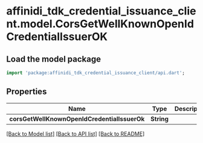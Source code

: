 # affinidi_tdk_credential_issuance_client.model.CorsGetWellKnownOpenIdCredentialIssuerOK

## Load the model package

```dart
import 'package:affinidi_tdk_credential_issuance_client/api.dart';
```

## Properties

| Name                                         | Type       | Description | Notes      |
| -------------------------------------------- | ---------- | ----------- | ---------- |
| **corsGetWellKnownOpenIdCredentialIssuerOk** | **String** |             | [optional] |

[[Back to Model list]](../README.md#documentation-for-models) [[Back to API list]](../README.md#documentation-for-api-endpoints) [[Back to README]](../README.md)
